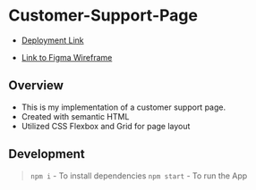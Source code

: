 # Customer-Support-Page

- [Deployment Link](https://customer-support-page.herokuapp.com/)

- [Link to Figma Wireframe](https://www.figma.com/file/gUsbMDDOe3LwWNW68ksdO5/thelab-customer-page?node-id=0%3A1)

## Overview
 - This is my implementation of a customer support page.
 - Created with semantic HTML 
 - Utilized CSS Flexbox and Grid for page layout

## Development
> `npm i` - To install dependencies
> `npm start` - To run the App




